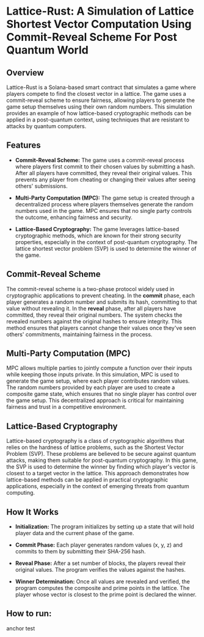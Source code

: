 # Lattice-Rust: A Simulation of Lattice Shortest Vector Computation Using Commit-Reveal Scheme For Post Quantum World

## Overview

Lattice-Rust is a Solana-based smart contract that simulates a game where players compete to find the closest vector in a lattice. The game uses a commit-reveal scheme to ensure fairness, allowing players to generate the game setup themselves using their own random numbers. This simulation provides an example of how lattice-based cryptographic methods can be applied in a post-quantum context, using techniques that are resistant to attacks by quantum computers.

## Features

- **Commit-Reveal Scheme:** The game uses a commit-reveal process where players first commit to their chosen values by submitting a hash. After all players have committed, they reveal their original values. This prevents any player from cheating or changing their values after seeing others' submissions.
  
- **Multi-Party Computation (MPC):** The game setup is created through a decentralized process where players themselves generate the random numbers used in the game. MPC ensures that no single party controls the outcome, enhancing fairness and security.
  
- **Lattice-Based Cryptography:** The game leverages lattice-based cryptographic methods, which are known for their strong security properties, especially in the context of post-quantum cryptography. The lattice shortest vector problem (SVP) is used to determine the winner of the game.

## Commit-Reveal Scheme

The commit-reveal scheme is a two-phase protocol widely used in cryptographic applications to prevent cheating. In the **commit** phase, each player generates a random number and submits its hash, committing to that value without revealing it. In the **reveal** phase, after all players have committed, they reveal their original numbers. The system checks the revealed numbers against the original hashes to ensure integrity. This method ensures that players cannot change their values once they've seen others' commitments, maintaining fairness in the process.

## Multi-Party Computation (MPC)

MPC allows multiple parties to jointly compute a function over their inputs while keeping those inputs private. In this simulation, MPC is used to generate the game setup, where each player contributes random values. The random numbers provided by each player are used to create a composite game state, which ensures that no single player has control over the game setup. This decentralized approach is critical for maintaining fairness and trust in a competitive environment.

## Lattice-Based Cryptography

Lattice-based cryptography is a class of cryptographic algorithms that relies on the hardness of lattice problems, such as the Shortest Vector Problem (SVP). These problems are believed to be secure against quantum attacks, making them suitable for post-quantum cryptography. In this game, the SVP is used to determine the winner by finding which player's vector is closest to a target vector in the lattice. This approach demonstrates how lattice-based methods can be applied in practical cryptographic applications, especially in the context of emerging threats from quantum computing.

## How It Works

- **Initialization:** The program initializes by setting up a state that will hold player data and the current phase of the game.

- **Commit Phase:** Each player generates random values (x, y, z) and commits to them by submitting their SHA-256 hash.

- **Reveal Phase:** After a set number of blocks, the players reveal their original values. The program verifies the values against the hashes.

- **Winner Determination:** Once all values are revealed and verified, the program computes the composite and prime points in the lattice. The player whose vector is closest to the prime point is declared the winner.

## How to run:

anchor test 


